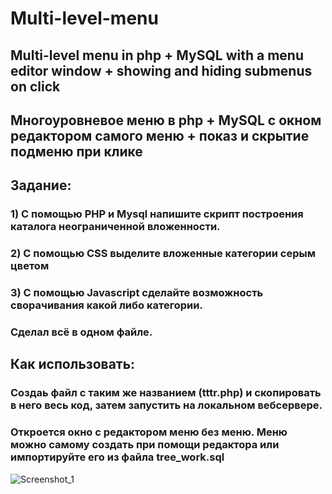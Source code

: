 # Multi-level-menu
## Multi-level menu in php + MySQL with a menu editor window + showing and hiding submenus on click
## Многоуровневое меню в php + MySQL с окном редактором самого меню + показ и скрытие подменю при клике
## Задание: 
### 1) С помощью PHP и Mysql напишите скрипт построения каталога неограниченной вложенности.
### 2) С помощью CSS выделите вложенные категории серым цветом
### 3) С помощью Javascript сделайте возможность сворачивания какой либо категории.
### Сделал всё в одном файле.
## Как использовать:
### Создаь файл с таким же названием (tttr.php) и скопировать в него весь код, затем запустить на локальном вебсервере.
### Откроется окно с редактором меню без меню. Меню можно самому создать при помощи редактора или импортируйте его из файла tree_work.sql
![Screenshot_1](https://user-images.githubusercontent.com/99415686/153711775-acaf84e6-1c45-48cb-89ab-440f1836c853.png)
